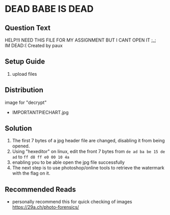 # DEAD BABE IS DEAD

## Question Text

HELP!!I NEED THIS FILE FOR MY ASSIGNMENT BUT I CANT OPEN IT ;\_; <br>IM DEAD:(
Created by paux

## Setup Guide
1. upload files

## Distribution
image for "decrypt"
- IMPORTANTPIECHART.jpg 

## Solution
1.	The first 7 bytes of a jpg header file are changed, disabling it from being opened. 
2.	Using "hexeditor" on linux, edit the front 7 bytes from `de ad ba be 15 de ad` to `ff d8 ff e0 00 10 4a`
3.	enabling you to be able open the jpg file successfully
4.	The next step is to use photoshop/online tools to retrieve the watermark with the flag on it.

## Recommended Reads
- personally recommend this for quick checking of images
<br>https://29a.ch/photo-forensics/
